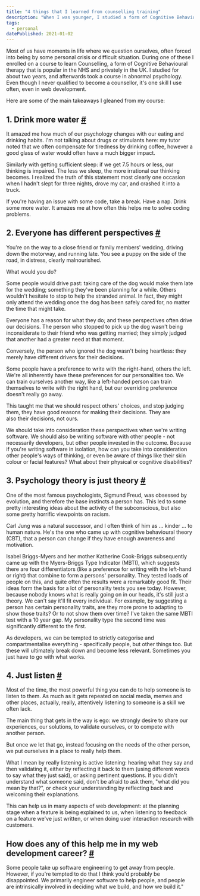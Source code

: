 ```yaml
---
title: "4 things that I learned from counselling training"
description: "When I was younger, I studied a form of Cognitive Behavioural therapy called Counselling. I studied for over 2 years but never took it up as a career. Even so, there are some valuable lessons that continue to help me in my web development career. Here are four of them."
tags: 
  - personal
datePublished: 2021-01-02
---
```

Most of us have moments in life where we question ourselves, often forced into being by some personal crisis or difficult situation. During one of these I enrolled on a course to learn Counselling, a form of Cognitive Behavioural therapy that is popular in the NHS and privately in the UK. I studied for about two years, and afterwards took a course in abnormal psychology. Even though I never qualified to become a counsellor, it's one skill I use often, even in web development.

Here are some of the main takeaways I gleaned from my course:

## 1\. Drink more water [#](https://deliciousreverie.co.uk/posts/4-things-learned-from-counselling-training/#1.-drink-more-water)

It amazed me how much of our psychology changes with our eating and drinking habits. I'm not talking about drugs or stimulants here: my tutor noted that we often compensate for tiredness by drinking coffee, however a good glass of water would often have a much bigger impact.

Similarly with getting sufficient sleep: if we get 7.5 hours or less, our thinking is impaired. The less we sleep, the more irrational our thinking becomes. I realized the truth of this statement most clearly one occasion when I hadn't slept for three nights, drove my car, and crashed it into a truck.

If you're having an issue with some code, take a break. Have a nap. Drink some more water. It amazes me at how often this helps me to solve coding problems.

## 2\. Everyone has different perspectives [#](https://deliciousreverie.co.uk/posts/4-things-learned-from-counselling-training/#2.-everyone-has-different-perspectives)

You're on the way to a close friend or family members' wedding, driving down the motorway, and running late. You see a puppy on the side of the road, in distress, clearly malnourished.

What would you do?

Some people would drive past: taking care of the dog would make them late for the wedding; something they've been planning for a while. Others wouldn't hesitate to stop to help the stranded animal. In fact, they might only attend the wedding once the dog has been safely cared for, no matter the time that might take.

Everyone has a reason for what they do; and these perspectives often drive our decisions. The person who stopped to pick up the dog wasn't being inconsiderate to their friend who was getting married; they simply judged that another had a greater need at that moment.

Conversely, the person who ignored the dog wasn't being heartless: they merely have different drivers for their decisions.

Some people have a preference to write with the right-hand, others the left. We're all inherently have these preferences for our personalities too. We can train ourselves another way, like a left-handed person can train themselves to write with the right hand, but our overriding preference doesn't really go away.

This taught me that we should respect others' choices, and stop judging them, they have good reasons for making their decisions. They are also their decisions, not ours.

We should take into consideration these perspectives when we're writing software. We should also be writing software with other people - not necessarily developers, but other people invested in the outcome. Because if you're writing software in isolation, how can you take into consideration other people's ways of thinking, or even be aware of things like their skin colour or facial features? What about their physical or cognitive disabilities?

## 3\. Psychology theory is just theory [#](https://deliciousreverie.co.uk/posts/4-things-learned-from-counselling-training/#3.-psychology-theory-is-just-theory)

One of the most famous psychologists, Sigmund Freud, was obsessed by evolution, and therefore the base instincts a person has. This led to some pretty interesting ideas about the activity of the subconscious, but also some pretty horrific viewpoints on racism.

Carl Jung was a natural successor, and I often think of him as ... kinder ... to human nature. He's the one who came up with cognitive behavioural theory (CBT), that a person can change if they have enough awareness and motivation.

Isabel Briggs-Myers and her mother Katherine Cook-Briggs subsequently came up with the Myers-Briggs Type Indicator (MBTI), which suggests there are four differentiators (like a preference for writing with the left-hand or right) that combine to form a persons' personality. They tested loads of people on this, and quite often the results were a remarkably good fit. Their ideas form the basis for a lot of personality tests you see today. However, because nobody knows what is really going on in our heads, it's still just a theory. We can't say it'll fit every individual. For example, by suggesting a person has certain personality traits, are they more prone to adapting to show those traits? Or to not show them over time? I've taken the same MBTI test with a 10 year gap. My personality type the second time was significantly different to the first.

As developers, we can be tempted to strictly categorise and compartmentalise everything - specifically people, but other things too. But these will ultimately break down and become less relevant. Sometimes you just have to go with what works.

## 4\. Just listen [#](https://deliciousreverie.co.uk/posts/4-things-learned-from-counselling-training/#4.-just-listen)

Most of the time, the most powerful thing you can do to help someone is to listen to them. As much as it gets repeated on social media, memes and other places, actually, really, attentively listening to someone is a skill we often lack.

The main thing that gets in the way is ego: we strongly desire to share our experiences, our solutions, to validate ourselves, or to compete with another person.

But once we let that go, instead focusing on the needs of the other person, we put ourselves in a place to really help them.

What I mean by really listening is active listening: hearing what they say and then validating it, either by reflecting it back to them (using different words to say what they just said), or asking pertinent questions. If you didn't understand what someone said, don't be afraid to ask them, "what did you mean by that?", or check your understanding by reflecting back and welcoming their explanations.

This can help us in many aspects of web development: at the planning stage when a feature is being explained to us, when listening to feedback on a feature we've just written, or when doing user interaction research with customers.

## How does any of this help me in my web development career? [#](https://deliciousreverie.co.uk/posts/4-things-learned-from-counselling-training/#how-does-any-of-this-help-me-in-my-web-development-career)

Some people take up software engineering to get away from people. However, if you're tempted to do that I think you'd probably be disappointed. We primarily engineer software to help people, and people are intrinsically involved in deciding what we build, and how we build it."